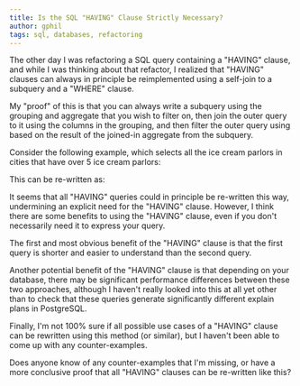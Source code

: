 ```yaml
---
title: Is the SQL "HAVING" Clause Strictly Necessary?
author: gphil
tags: sql, databases, refactoring
---
```


The other day I was refactoring a SQL query containing a "HAVING" clause, and while I was thinking about that refactor, I realized that "HAVING" clauses can always in principle be reimplemented using a self-join to a subquery and a "WHERE" clause. 

My "proof" of this is that you can always write a subquery using the grouping and aggregate that you wish to filter on, then join the outer query to it using the columns in the grouping, and then filter the outer query using based on the result of the joined-in aggregate from the subquery.

Consider the following example, which selects all the ice cream parlors in cities that have over 5 ice cream parlors:

<script src="https://gist.github.com/3625695.js"> </script>

This can be re-written as:

<script src="https://gist.github.com/3625707.js"> </script>

It seems that all "HAVING" queries could in principle be re-written this way, undermining an explicit need for the "HAVING" clause. However, I think there are some benefits to using the "HAVING" clause, even if you don't necessarily need it to express your query.

The first and most obvious benefit of the "HAVING" clause is that the first query is shorter and easier to understand than the second query.

Another potential benefit of the "HAVING" clause is that depending on your database, there may be significant performance differences between these two approaches, although I haven't really looked into this at all yet other than to check that these queries generate significantly different explain plans in PostgreSQL.

Finally, I'm not 100% sure if all possible use cases of a "HAVING" clause can be rewritten using this method (or similar), but I haven't been able to come up with any counter-examples.

Does anyone know of any counter-examples that I'm missing, or have a more conclusive proof that all "HAVING" clauses can be re-written like this?
